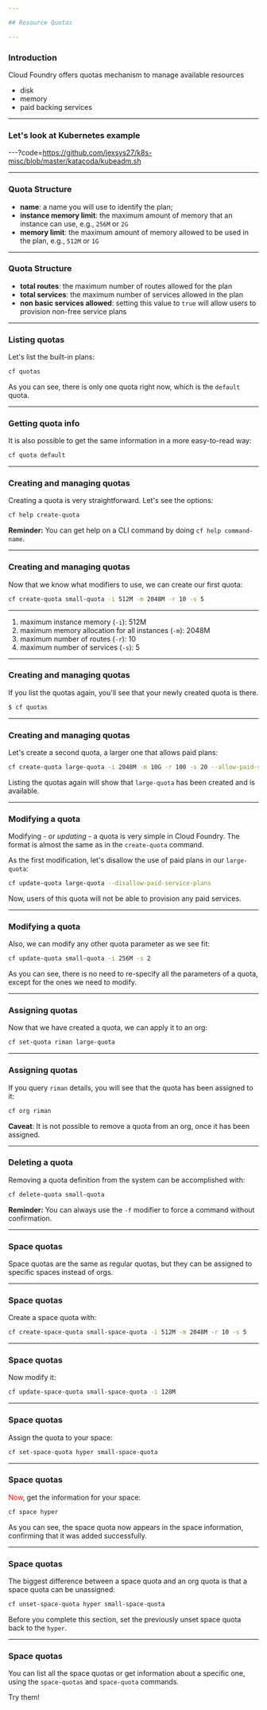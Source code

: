 ```yaml
---

## Resource Quotas

---
```


### Introduction

Cloud Foundry offers quotas mechanism to manage available resources


  - disk 
  - memory
  - paid backing services

---

### Let's look at Kubernetes example

---?code=https://github.com/lexsys27/k8s-misc/blob/master/katacoda/kubeadm.sh

---

### Quota Structure

-	**name**: a name you will use to identify the plan;
-	**instance memory limit**: the maximum amount of memory that an instance can use, e.g., `256M` or `2G`
-	**memory limit**: the maximum amount of memory allowed to be used in the plan, e.g., `512M` or `1G`

---

### Quota Structure

-	**total routes**: the maximum number of routes allowed for the plan
-	**total services**: the maximum number of services allowed in the plan
-	**non basic services allowed**: setting this value to `true` will allow users to provision non-free service plans

---

### Listing quotas

Let's list the built-in plans:

```bash
cf quotas
```

As you can see, there is only one quota right now, which is the `default` quota.

---

### Getting quota info

It is also possible to get the same information in a more easy-to-read way:

```bash
cf quota default
```

---

### Creating and managing quotas

Creating a quota is very straightforward. Let's see the options:

```bash
cf help create-quota
```

**Reminder:** You can get help on a CLI command by doing `cf help command-name`.

---

### Creating and managing quotas

Now that we know what modifiers to use, we can create our first quota:

```bash
cf create-quota small-quota -i 512M -m 2048M -r 10 -s 5
```

---

1. maximum instance memory (`-i`): 512M
1. maximum memory allocation for all instances (`-m`): 2048M
1. maximum number of routes (`-r`): 10
1. maximum number of services (`-s`): 5 

---

### Creating and managing quotas

If you list the quotas again, you'll see that your newly created quota is there.

```bash
$ cf quotas
```

---

### Creating and managing quotas

Let's create a second quota, a larger one that allows paid plans:

```bash
cf create-quota large-quota -i 2048M -m 10G -r 100 -s 20 --allow-paid-service-plans
```

Listing the quotas again will show that `large-quota` has been created and is available.

---

### Modifying a quota

Modifying - or *updating* - a quota is very simple in Cloud Foundry. The format is almost the same as in the `create-quota` command.

As the first modification, let's disallow the use of paid plans in our `large-quota`:

```sh
cf update-quota large-quota --disallow-paid-service-plans
```

Now, users of this quota will not be able to provision any paid services.

---

### Modifying a quota

Also, we can modify any other quota parameter as we see fit:

```sh
cf update-quota small-quota -i 256M -s 2
```

As you can see, there is no need to re-specify all the parameters of a quota, except for the ones we need to modify.

---

### Assigning quotas

Now that we have created a quota, we can apply it to an org:

```sh
cf set-quota riman large-quota
```

---

### Assigning quotas

If you query `riman` details, you will see that the quota has been assigned to it:

```sh
cf org riman
```

**Caveat**: It is not possible to remove a quota from an org, once it has been assigned.

---

### Deleting a quota

Removing a quota definition from the system can be accomplished with:

```sh
cf delete-quota small-quota
```

**Reminder:** You can always use the `-f` modifier to force a command without confirmation.

---

### Space quotas

Space quotas are the same as regular quotas, but they can be assigned to specific spaces instead of orgs.

---

### Space quotas

Create a space quota with:

```sh
cf create-space-quota small-space-quota -i 512M -m 2048M -r 10 -s 5
```

---

### Space quotas

Now modify it:

```sh
cf update-space-quota small-space-quota -i 128M
```

---

### Space quotas

Assign the quota to your space:

```sh
cf set-space-quota hyper small-space-quota
```

---

### Space quotas

<span style="color:red">Now</span>, get the information for your space:

```sh
cf space hyper
```

As you can see, the space quota now appears in the space information, confirming that it was added successfully.

---

### Space quotas

The biggest difference between a space quota and an org quota is that a space quota can be unassigned:

```sh
cf unset-space-quota hyper small-space-quota
```

Before you complete this section, set the previously unset space quota back to the `hyper`.

---

### Space quotas

You can list all the space quotas or get information about a specific one, using the `space-quotas` and `space-quota` commands.

Try them!
